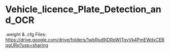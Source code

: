 # Vehicle_licence_Plate_Detection_and_OCR
.weight & .cfg Files: https://drive.google.com/drive/folders/1wbRsd9jDRpWITgvVk4PmEWdxCEBqgURq?usp=sharing
